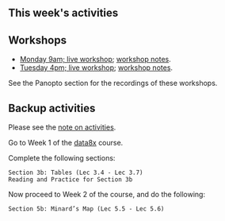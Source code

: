 ## This week's activities

## Workshops

* [Monday 9am; live
  workshop](https://bham-ac-uk.zoom.us/j/88906777164?pwd=U0VMZjFBbG5oNVdYTzU1My9raVJYZz09);
  [workshop notes](monday-9-november-workshop).
* [Tuesday 4pm; live
  workshop](https://bham-ac-uk.zoom.us/j/86967661263?pwd=RHhFKzhpUWMrV1oydFFYWktMTmtLQT09);
  [workshop notes](tuesday-10-november-workshop).

See the Panopto section for the recordings of these workshops.

## Backup activities

Please see the [note on activities](note-on-activities).

Go to Week 1 of the [data8x](data8x) course.

Complete the following sections:

    Section 3b: Tables (Lec 3.4 - Lec 3.7)
    Reading and Practice for Section 3b

Now proceed to Week 2 of the course, and do the following:

    Section 5b: Minard’s Map (Lec 5.5 - Lec 5.6)

